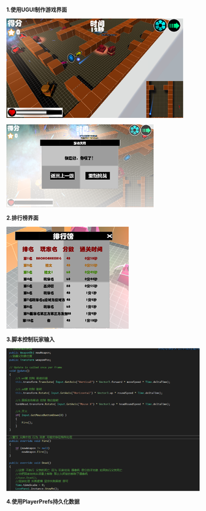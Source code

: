 **1.使用UGUI制作游戏界面**

<img src="Image/0.png" style="zoom:80%;" />

![](Image/1.png)

**2.排行榜界面**

![](Image/2.png)

**3.脚本控制玩家输入**

![](Image/3.png)

**4.使用PlayerPrefs持久化数据**